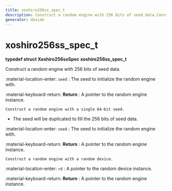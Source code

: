 ```yaml
---
title: xoshiro256ss_spec_t
description: Construct a random engine with 256 bits of seed data.Construct a random engine with a single 64-bit seed. *    The seed will be duplicated to fill the 256 bits of seed data.Construct a random engine with a random device.
generator: doxide
---
```



# xoshiro256ss_spec_t

**typedef struct Xoshiro256ssSpec xoshiro256ss_spec_t**


Construct a random engine with 256 bits of seed data.


:material-location-enter: `seed`
:    The seed to initialize the random engine with.
    
:material-keyboard-return: **Return**
:    A pointer to the random engine instance.
      

    Construct a random engine with a single 64-bit seed.
   *    The seed will be duplicated to fill the 256 bits of seed data.


:material-location-enter: `seed`
:    The seed to initialize the random engine with.
    
:material-keyboard-return: **Return**
:    A pointer to the random engine instance.
      

    Construct a random engine with a random device.


:material-location-enter: `rd`
:    A pointer to the random device instance.
    
:material-keyboard-return: **Return**
:    A pointer to the random engine instance.
      



